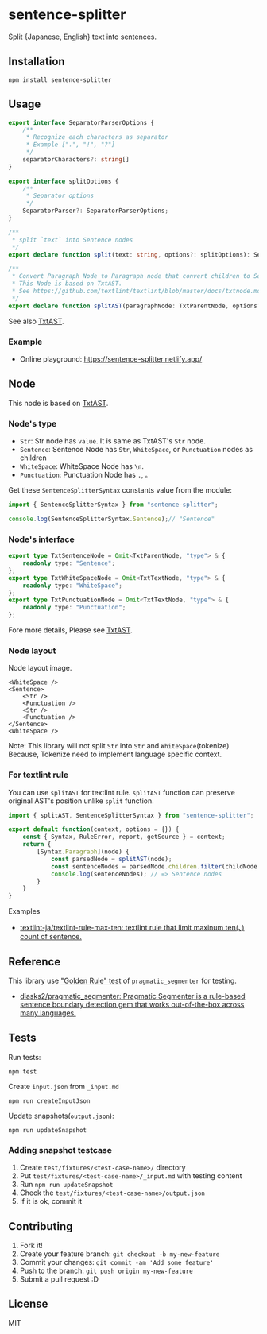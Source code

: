 # sentence-splitter

Split {Japanese, English} text into sentences.

## Installation

    npm install sentence-splitter

## Usage

```ts
export interface SeparatorParserOptions {
    /**
     * Recognize each characters as separator
     * Example [".", "!", "?"]
     */
    separatorCharacters?: string[]
}

export interface splitOptions {
    /**
     * Separator options
     */
    SeparatorParser?: SeparatorParserOptions;
}

/**
 * split `text` into Sentence nodes
 */
export declare function split(text: string, options?: splitOptions): SentenceSplitterTxtNode[];

/**
 * Convert Paragraph Node to Paragraph node that convert children to Sentence node
 * This Node is based on TxtAST.
 * See https://github.com/textlint/textlint/blob/master/docs/txtnode.md
 */
export declare function splitAST(paragraphNode: TxtParentNode, options?: splitOptions): SentenceSplitterTxtNode;
```

See also [TxtAST](https://github.com/textlint/textlint/blob/master/docs/txtnode.md "TxtAST").

### Example

- Online playground: <https://sentence-splitter.netlify.app/>

## Node

This node is based on [TxtAST](https://github.com/textlint/textlint/blob/master/docs/txtnode.md "TxtAST").

### Node's type

- `Str`: Str node has `value`. It is same as TxtAST's `Str` node.
- `Sentence`: Sentence Node has `Str`, `WhiteSpace`, or `Punctuation` nodes as children
- `WhiteSpace`: WhiteSpace Node has `\n`.
- `Punctuation`: Punctuation Node has `.`, `。`

Get these `SentenceSplitterSyntax` constants value from the module:

```js
import { SentenceSplitterSyntax } from "sentence-splitter";

console.log(SentenceSplitterSyntax.Sentence);// "Sentence"
```

### Node's interface

```ts
export type TxtSentenceNode = Omit<TxtParentNode, "type"> & {
    readonly type: "Sentence";
};
export type TxtWhiteSpaceNode = Omit<TxtTextNode, "type"> & {
    readonly type: "WhiteSpace";
};
export type TxtPunctuationNode = Omit<TxtTextNode, "type"> & {
    readonly type: "Punctuation";
};
```

Fore more details, Please see [TxtAST](https://github.com/textlint/textlint/blob/master/docs/txtnode.md "TxtAST").

### Node layout

Node layout image.

```
<WhiteSpace />
<Sentence>
    <Str />
    <Punctuation />
    <Str />
    <Punctuation />
</Sentence>
<WhiteSpace />
```

Note: This library will not split `Str` into `Str` and `WhiteSpace`(tokenize)
Because, Tokenize need to implement language specific context.

### For textlint rule

You can use `splitAST` for textlint rule.
`splitAST` function can preserve original AST's position unlike `split` function.

```ts
import { splitAST, SentenceSplitterSyntax } from "sentence-splitter";

export default function(context, options = {}) {
    const { Syntax, RuleError, report, getSource } = context;
    return {
        [Syntax.Paragraph](node) {
            const parsedNode = splitAST(node);
            const sentenceNodes = parsedNode.children.filter(childNode => childNode.type === SentenceSplitterSyntax.Sentence);
            console.log(sentenceNodes); // => Sentence nodes
        }
    }
}
```

Examples

- [textlint-ja/textlint-rule-max-ten: textlint rule that limit maxinum ten(、) count of sentence.](https://github.com/textlint-ja/textlint-rule-max-ten)

## Reference

This library use ["Golden Rule" test](test/pragmatic_segmenter/test.ts) of `pragmatic_segmenter` for testing.

- [diasks2/pragmatic_segmenter: Pragmatic Segmenter is a rule-based sentence boundary detection gem that works out-of-the-box across many languages.](https://github.com/diasks2/pragmatic_segmenter "diasks2/pragmatic_segmenter: Pragmatic Segmenter is a rule-based sentence boundary detection gem that works out-of-the-box across many languages.")

## Tests

Run tests:

    npm test

Create `input.json` from `_input.md`

    npm run createInputJson    

Update snapshots(`output.json`):

    npm run updateSnapshot

### Adding snapshot testcase

1. Create `test/fixtures/<test-case-name>/` directory
2. Put `test/fixtures/<test-case-name>/_input.md` with testing content
3. Run `npm run updateSnapshot`
4. Check the `test/fixtures/<test-case-name>/output.json`
5. If it is ok, commit it

## Contributing

1. Fork it!
2. Create your feature branch: `git checkout -b my-new-feature`
3. Commit your changes: `git commit -am 'Add some feature'`
4. Push to the branch: `git push origin my-new-feature`
5. Submit a pull request :D

## License

MIT
